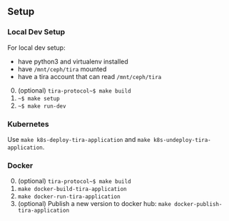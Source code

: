 ## Setup

### Local Dev Setup

For local dev setup:
  - have python3 and virtualenv installed
  - have `/mnt/ceph/tira` mounted
  - have a tira account that can read `/mnt/ceph/tira`
 
0. (optional) `tira-protocol~$ make build`
1. `~$ make setup`
2. `~$ make run-dev`

### Kubernetes

Use `make k8s-deploy-tira-application` and `make k8s-undeploy-tira-application`.

### Docker

0. (optional) `tira-protocol~$ make build`
1. `make docker-build-tira-application`
2. `make docker-run-tira-application`
3. (optional) Publish a new version to docker hub: `make docker-publish-tira-application`


